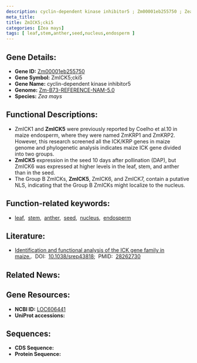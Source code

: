 ```yaml
---
description: cyclin-dependent kinase inhibitor5 ; Zm00001eb255750 ; Zea mays
meta_title:
title: ZmICK5;cki5
categories: [Zea mays]
tags: [ leaf,stem,anther,seed,nucleus,endosperm ]
---
```


## Gene Details:
- **Gene ID:**	[Zm00001eb255750](https://www.maizegdb.org/gene_center/gene/Zm00001eb255750)
- **Gene Symbol:** ZmICK5;cki5
- **Gene Name:** cyclin-dependent kinase inhibitor5
- **Genome:** [Zm-B73-REFERENCE-NAM-5.0](https://www.maizegdb.org/genome/assembly/Zm-B73-REFERENCE-NAM-5.0)
- **Species:** *Zea mays*

## Functional Descriptions:
   - ZmICK1 and **ZmICK5** were previously reported by Coelho et al.10 in maize endosperm, where they were named ZmKRP1 and ZmKRP2. However, this research screened all the ICK/KRP genes in maize genome and phylogenetic analysis indicates maize ICK gene divided into two groups.
   - **ZmICK5** expression in the seed 10 days after pollination (DAP), but ZmICK6 was expressed at higher levels in the leaf, stem, and anther than in the seed.
   - The Group B ZmICKs, **ZmICK5**, ZmICK6, and ZmICK7, contain a putative NLS, indicating that the Group B ZmICKs might localize to the nucleus.

## Function-related keywords:
- [leaf](/tags/leaf/),&nbsp;&nbsp;[stem](/tags/stem/),&nbsp;&nbsp;[anther](/tags/anther/),&nbsp;&nbsp;[seed](/tags/seed/),&nbsp;&nbsp;[nucleus](/tags/nucleus/),&nbsp;&nbsp;[endosperm](/tags/endosperm/)

## Literature:
   - [Identification and functional analysis of the ICK gene family in maize.]( https://www.nature.com/articles/srep43818).&nbsp;&nbsp;DOI:&nbsp;&nbsp;[10.1038/srep43818](https://www.nature.com/articles/srep43818);&nbsp;&nbsp;PMID:&nbsp;&nbsp;[28262730](https://pubmed.ncbi.nlm.nih.gov/28262730/)

## Related News:

## Gene Resources:
- **NCBI ID:**  [LOC606441](https://www.ncbi.nlm.nih.gov/gene/?term=LOC606441)
- **UniProt accessions:** [](https://www.uniprot.org/uniprotkb//entry)



## Sequences:
- **CDS Sequence:**
- **Protein Sequence:**
